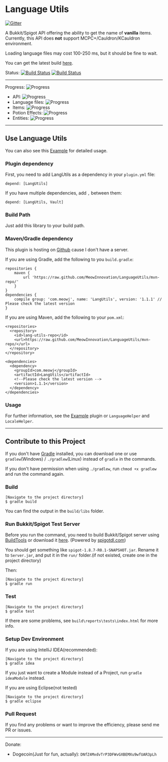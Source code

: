 Language Utils
=================

[![Gitter](https://badges.gitter.im/Join%20Chat.svg)](https://gitter.im/MeowInnovation/LanguageUtils?utm_source=badge&utm_medium=badge&utm_campaign=pr-badge)

A Bukkit/Spigot API offering the ability to get the name of **vanilla** items. Currently, this API does **not** support MCPC+/Cauldron/KCauldron environment.

Loading language files may cost 100-250 ms, but it should be fine to wait.

You can get the latest build [here](https://drone.io/github.com/MeowInnovation/LanguageUtils/files "here").

Status: [![Build Status](https://snap-ci.com/MeowInnovation/LanguageUtils/branch/master/build_image)](https://snap-ci.com/MeowInnovation/LanguageUtils/branch/master) [![Build Status](https://drone.io/github.com/MeowInnovation/LanguageUtils/status.png)](https://drone.io/github.com/MeowInnovation/LanguageUtils/latest)


----------


Progress: ![Progress](http://progressed.io/bar/99)

- API: ![Progress](http://progressed.io/bar/99)
- Language files: ![Progress](http://progressed.io/bar/100?title=75/75)
- Items: ![Progress](http://progressed.io/bar/100?title=555/555)
- Potion Effects: ![Progress](http://progressed.io/bar/100?title=13/13)
- Entities: ![Progress](http://progressed.io/bar/100?title=45/45)

----------

## Use Language Utils

You can also see this [Example](https://github.com/MeowInnovation/LangUtilsExample "Example") for detailed usage.

### Plugin dependency

First, you need to add LangUtils as a dependency in your `plugin.yml` file:

	depend: [LangUtils]

If you have multiple dependencies, add `,` between them:

	depend: [LangUtils, Vault]

### Build Path

Just add this library to your build path.

### Maven/Gradle dependency

This plugin is hosting on [Github](https://github.com/MeowInnovation/LanguageUtils/tree/mvn-repo "Github") cause I don't have a server.

If you are using Gradle, add the following to you `build.gradle`:

	repositories {
	    maven {
	        url 'https://raw.github.com/MeowInnovation/LanguageUtils/mvn-repo/'
	    }
	}
	dependencies {
		compile group: 'com.meowj', name: 'LangUtils', version: '1.1.1' // Please check the latest version
	}

If you are using Maven, add the following to your `pom.xml`:

	<repositories>
	  <repository>
	    <id>lang-utils-repo</id>
	    <url>https://raw.github.com/MeowInnovation/LanguageUtils/mvn-repo/</url>
	  </repository>
	</repository>
	
	<dependencies>
	  <dependency>
	    <groupId>com.meowj</groupId>
	    <artifactId>LangUtils</artifactId>
		<!--Please check the latest version -->  
	    <version>1.1.1</version>
	  </dependency>
	</dependencies>

### Usage

For further information, see the [Example](https://github.com/MeowInnovation/LangUtilsExample "Example") plugin or `LanguageHelper` and `LocaleHelper`.

----------


## Contribute to this Project

If you don't have [Gradle](http://gradle.org/ "Gradle") installed, you can download one or use `gradlew`(Windows) / `./gradlew`(Linux) instead of `gradle` in the commands.

If you don't have permission when using `./gradlew`, run `chmod +x gradlew` and run the command again.

### Build

	[Navigate to the project directory]
	$ gradle build

You can find the output in the `build/libs` folder.

### Run Bukkit/Spigot Test Server

Before you run the command, you need to build Bukkit/Spigot server using [BuildTools](https://hub.spigotmc.org/jenkins/job/BuildTools/ "BuildTools") or download it [here](http://www.spigotdl.com/ "here"). (Powered by [spigotdl.com](spigotdl.com))

You should get something like `spigot-1.8.7-R0.1-SNAPSHOT.jar`. Rename it to `Server.jar`, and put it in the `run/` folder.(if not existed, create one in the project directory)

Then:

	[Navigate to the project directory]
	$ gradle run

### Test

	[Navigate to the project directory]
	$ gradle test
If there are some problems, see `build\reports\tests\index.html` for more info.

### Setup Dev Environment

If you are using IntelliJ IDEA(recommended):

	[Navigate to the project directory]
	$ gradle idea

If you just want to create a Module instead of a Project, run `gradle ideaModule` instead.

If you are using Eclipse(not tested)

	[Navigate to the project directory]
	$ gradle eclipse

### Pull Request

If you find any problems or want to improve the efficiency, please send me PR or issues.

----------

Donate:

- Dogecoin(Just for fun, actually): `DNfZ4MxdvTrP3DFWvGXBEMXu9wfUAR3pLh`

